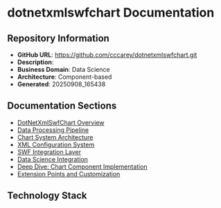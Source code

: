 # dotnetxmlswfchart Documentation

## Repository Information

- **GitHub URL**: https://github.com/cccarey/dotnetxmlswfchart.git
- **Description**: 
- **Business Domain**: Data Science
- **Architecture**: Component-based
- **Generated**: 20250908_165438

## Documentation Sections

- [DotNetXmlSwfChart Overview](DotNetXmlSwfChart_Overview.md)
- [Data Processing Pipeline](Data_Processing_Pipeline.md)
- [Chart System Architecture](Chart_System_Architecture.md)
- [XML Configuration System](XML_Configuration_System.md)
- [SWF Integration Layer](SWF_Integration_Layer.md)
- [Data Science Integration](Data_Science_Integration.md)
- [Deep Dive: Chart Component Implementation](Deep_Dive_Chart_Component_Implementation.md)
- [Extension Points and Customization](Extension_Points_and_Customization.md)

## Technology Stack

